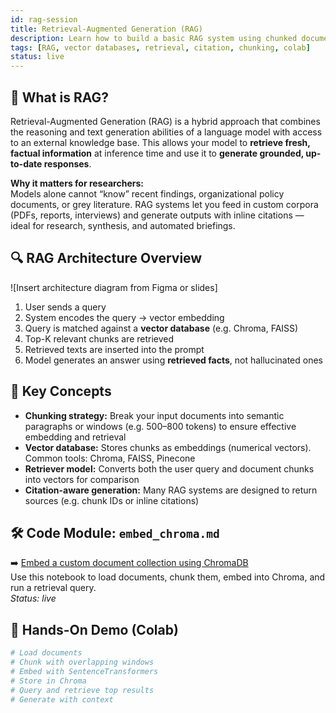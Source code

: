 ```yaml
---
id: rag-session
title: Retrieval-Augmented Generation (RAG)
description: Learn how to build a basic RAG system using chunked documents and vector search.
tags: [RAG, vector databases, retrieval, citation, chunking, colab]
status: live
---
```


## 🧠 What is RAG?

Retrieval-Augmented Generation (RAG) is a hybrid approach that combines the reasoning and text generation abilities of a language model with access to an external knowledge base. This allows your model to **retrieve fresh, factual information** at inference time and use it to **generate grounded, up-to-date responses**.

**Why it matters for researchers:**  
Models alone cannot “know” recent findings, organizational policy documents, or grey literature. RAG systems let you feed in custom corpora (PDFs, reports, interviews) and generate outputs with inline citations — ideal for research, synthesis, and automated briefings.

## 🔍 RAG Architecture Overview

![Insert architecture diagram from Figma or slides]

1. User sends a query
2. System encodes the query → vector embedding
3. Query is matched against a **vector database** (e.g. Chroma, FAISS)
4. Top-K relevant chunks are retrieved
5. Retrieved texts are inserted into the prompt
6. Model generates an answer using **retrieved facts**, not hallucinated ones

## 🧱 Key Concepts

- **Chunking strategy:** Break your input documents into semantic paragraphs or windows (e.g. 500–800 tokens) to ensure effective embedding and retrieval
- **Vector database:** Stores chunks as embeddings (numerical vectors). Common tools: Chroma, FAISS, Pinecone
- **Retriever model:** Converts both the user query and document chunks into vectors for comparison
- **Citation-aware generation:** Many RAG systems are designed to return sources (e.g. chunk IDs or inline citations)

## 🛠 Code Module: `embed_chroma.md`

➡️ [Embed a custom document collection using ChromaDB](../codebook/embeddings/embed_chroma.md)  
Use this notebook to load documents, chunk them, embed into Chroma, and run a retrieval query.  
_Status: live_

## 🧪 Hands-On Demo (Colab)

```python
# Load documents
# Chunk with overlapping windows
# Embed with SentenceTransformers
# Store in Chroma
# Query and retrieve top results
# Generate with context
